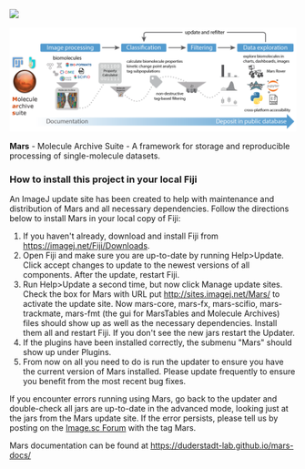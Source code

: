 [![](https://github.com/duderstadt-lab/mars-core/actions/workflows/build-main.yml/badge.svg)](https://github.com/duderstadt-lab/mars-core/actions/workflows/build-main.yml)

<p><img src="https://raw.githubusercontent.com/duderstadt-lab/mars-docs/master/assets/Mars_workflow_overview.png" width=“800"></p>

**Mars** - Molecule Archive Suite - A framework for storage and reproducible processing of single-molecule datasets.

### How to install this project in your local Fiji
An ImageJ update site has been created to help with maintenance and distribution of Mars and all necessary dependencies. Follow the directions below to install Mars in your local copy of Fiji:
1. If you haven't already, download and install Fiji from https://imagej.net/Fiji/Downloads.
2. Open Fiji and make sure you are up-to-date by running Help>Update. Click accept changes to update to the newest versions of all components. After the update, restart Fiji.
3. Run Help>Update a second time, but now click Manage update sites. Check the box for Mars with URL put http://sites.imagej.net/Mars/ to activate the update site. Now mars-core, mars-fx, mars-scifio, mars-trackmate, mars-fmt (the gui for MarsTables and Molecule Archives) files should show up as well as the necessary dependencies. Install them all and restart Fiji. If you don't see the new jars restart the Updater.
4. If the plugins have been installed correctly, the submenu "Mars" should show up under Plugins.
5. From now on all you need to do is run the updater to ensure you have the current version of Mars installed. Please update frequently to ensure you benefit from the most recent bug fixes.

If you encounter errors running using Mars, go back to the updater and double-check all jars are up-to-date in the advanced mode, looking just at the jars from the Mars update site. If the error persists, please tell us by posting on the [Image.sc Forum](https://forum.image.sc) with the tag Mars.

Mars documentation can be found at https://duderstadt-lab.github.io/mars-docs/


